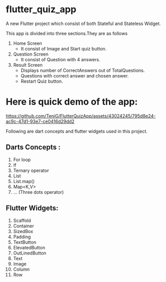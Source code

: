 # flutter_quiz_app

A new Flutter project which consist of both Stateful and Stateless Widget.

This app is divided into three sections.They are as follows 
1. Home Screen
    * It consist of Image and Start quiz button.
2. Question Screen
    * It consist of Question with 4 answers.
3. Result Screen
    * Displays number of CorrectAnswers out of TotalQuestions.
    * Questions with correct answer and chosen answer.
    * Restart Quiz button.

# Here is quick demo of the app:

https://github.com/TeniG/FlutterQuizApp/assets/43024245/795d8e24-ac9c-47d1-93e7-ce0416d29dd2


Following are dart concepts and flutter widgets used in this project.

## Darts Concepts :
1. For loop
2. If
3. Ternary operator
4. List
5. List.map()
6. Map<K,V>
7. … (Three dots operator)

## Flutter Widgets:
1. Scaffold
2. Container
3. SizedBox
4. Padding
5. TextButton
6. ElevatedButton
7. OutLinedButton
8. Text
9. Image
10. Column
11. Row
